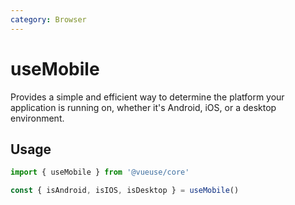 ```yaml
---
category: Browser
---
```


# useMobile

Provides a simple and efficient way to determine the platform your application is running on, whether it's Android, iOS, or a desktop environment. 

## Usage

```js
import { useMobile } from '@vueuse/core'

const { isAndroid, isIOS, isDesktop } = useMobile()
```
